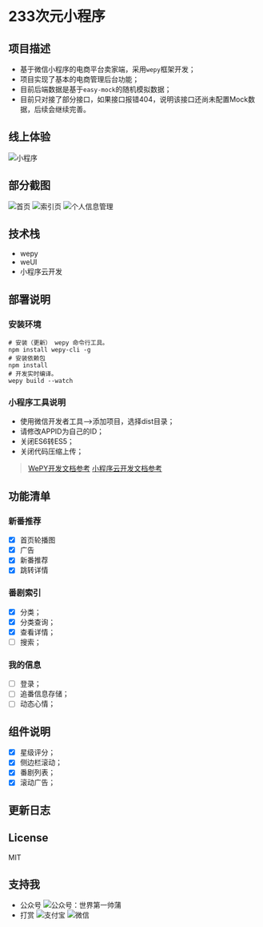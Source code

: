 # 233次元小程序

## 项目描述
- 基于微信小程序的电商平台卖家端，采用`wepy`框架开发；
- 项目实现了基本的电商管理后台功能；
- 目前后端数据是基于`easy-mock`的随机模拟数据；
- 目前只对接了部分接口，如果接口报错404，说明该接口还尚未配置Mock数据，后续会继续完善。

## 线上体验
![小程序](https://233.calamus.xyz/233%E6%AC%A1%E5%85%83%E5%B0%8F%E7%A8%8B%E5%BA%8F.jpg)



## 部分截图
![首页](https://233.calamus.xyz/image/233/233show1.jpeg)
![索引页](https://233.calamus.xyz/image/233/233show2.jpeg)
![个人信息管理](https://233.calamus.xyz/image/233/233show3.jpeg)

## 技术栈
- wepy
- weUI
- 小程序云开发

## 部署说明

### 安装环境
```
# 安装（更新） wepy 命令行工具。
npm install wepy-cli -g
# 安装依赖包
npm install
# 开发实时编译。
wepy build --watch
```

### 小程序工具说明
- 使用微信开发者工具-->添加项目，选择dist目录；
- 请修改APPID为自己的ID；
- 关闭ES6转ES5；
- 关闭代码压缩上传；

> [WePY开发文档参考](https://tencent.github.io/wepy/)
> [小程序云开发文档参考](https://tencent.github.io/wepy/)

## 功能清单

### 新番推荐
- [x] 首页轮播图
- [x] 广告
- [x] 新番推荐
- [x] 跳转详情

### 番剧索引
- [x] 分类；
- [x] 分类查询；
- [x] 查看详情；
- [ ] 搜索；

### 我的信息
- [ ] 登录；
- [ ] 追番信息存储；
- [ ] 动态心情；

## 组件说明
- [x] 星级评分；
- [x] 侧边栏滚动；
- [x] 番剧列表；
- [x] 滚动广告；

## 更新日志


## License
MIT

## 支持我
- 公众号
![公众号：世界第一帅蒲](https://cdn.calamus.xyz/wechat.jpg)
- 打赏
![支付宝](https://cdn.calamus.xyz/mayun.bmp)
![微信](https://cdn.calamus.xyz/mahuateng.bmp)
